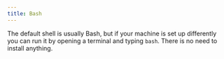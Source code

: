 ```yaml
---
title: Bash
---
```


The default shell is usually Bash, but if your machine is set up differently
you can run it by opening a terminal and typing `bash`. There is no need to
install anything.

